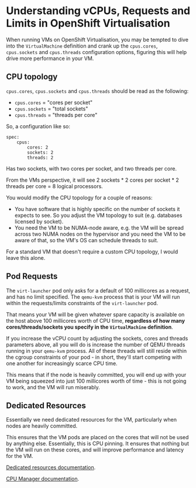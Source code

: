 # Understanding vCPUs, Requests and Limits in OpenShift Virtualisation

When running VMs on OpenShift Virtualisation, you may be tempted to dive into the `VirtualMachine` definition and crank up the `cpus.cores`, `cpus.sockets` and `cpus.threads` configuration options, figuring this will help drive more performance in your VM.

## CPU topology

`cpus.cores`, `cpus.sockets` and `cpus.threads` should be read as the following:

* `cpus.cores` = "cores per socket"
* `cpus.sockets` = "total sockets"
* `cpus.threads` = "threads per core"

So, a configuration like so:

```
spec:
    cpus:
        cores: 2
        sockets: 2
        threads: 2
```

Has two sockets, with two cores per socket, and two threads per core.

From the VMs perspective, it will see 2 sockets * 2 cores per socket * 2 threads per core = 8 logical processors.

You would modify the CPU topology for a couple of reasons:

* You have software that is highly specific on the number of sockets it expects to see. So you adjust the VM topology to suit (e.g. databases licensed by socket).
* You need the VM to be NUMA-node aware, e.g. the VM will be spread across two NUMA nodes on the hypervisor and you need the VM to be aware of that, so the VM's OS can schedule threads to suit.

For a standard VM that doesn't require a custom CPU topology, I would leave this alone.

## Pod Requests

The `virt-launcher` pod only asks for a default of 100 millicores as a request, and has no limit specified. The `qemu-kvm` process that is your VM will run within the requests/limits constraints of the `virt-launcher` pod.

That means your VM will be given whatever spare capacity is available on the host above 100 millicores worth of CPU time, **regardless of how many cores/threads/sockets you specify in the `VirtualMachine` definition**.

If you increase the vCPU count by adjusting the sockets, cores and threads parameters above, all you will do is increase the number of QEMU threads running in your `qemu-kvm` process. All of these threads will still reside within the cgroup constraints of your pod - in short, they'll start competing with one another for increasingly scarce CPU time.

This means that if the node is heavily committed, you will end up with your VM being squeezed into just 100 millicores worth of time - this is not going to work, and the VM will run miserably.

## Dedicated Resources

Essentially we need dedicated resources for the VM, particularly when nodes are heavily committed.

This ensures that the VM pods are placed on the cores that will not be used by anything else. Essentially, this is CPU pinning. It ensures that nothing but the VM will run on these cores, and will improve performance and latency for the VM.

[Dedicated resources documentation](https://docs.openshift.com/container-platform/4.5/virt/virtual_machines/advanced_vm_management/virt-dedicated-resources-vm.html).

[CPU Manager documentation](https://docs.openshift.com/container-platform/4.5/virt/virtual_machines/advanced_vm_management/virt-dedicated-resources-vm.html).


